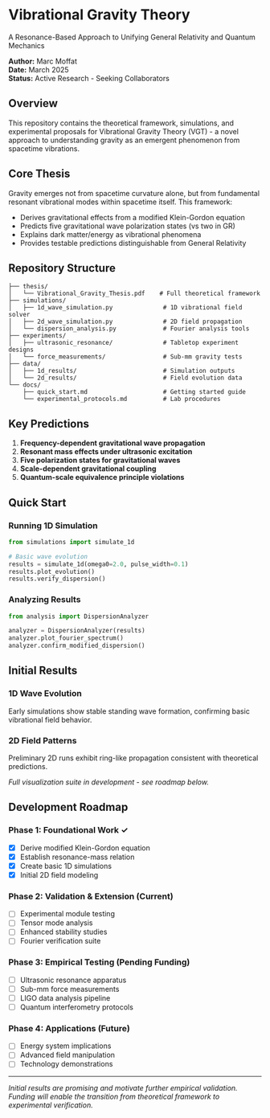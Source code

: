 # Vibrational Gravity Theory

A Resonance-Based Approach to Unifying General Relativity and Quantum Mechanics

**Author:** Marc Moffat  
**Date:** March 2025  
**Status:** Active Research - Seeking Collaborators

## Overview

This repository contains the theoretical framework, simulations, and experimental proposals for Vibrational Gravity Theory (VGT) - a novel approach to understanding gravity as an emergent phenomenon from spacetime vibrations.

## Core Thesis

Gravity emerges not from spacetime curvature alone, but from fundamental resonant vibrational modes within spacetime itself. This framework:

- Derives gravitational effects from a modified Klein-Gordon equation
- Predicts five gravitational wave polarization states (vs two in GR)
- Explains dark matter/energy as vibrational phenomena
- Provides testable predictions distinguishable from General Relativity

## Repository Structure

```
├── thesis/
│   └── Vibrational_Gravity_Thesis.pdf    # Full theoretical framework
├── simulations/
│   ├── 1d_wave_simulation.py              # 1D vibrational field solver
│   ├── 2d_wave_simulation.py              # 2D field propagation
│   └── dispersion_analysis.py             # Fourier analysis tools
├── experiments/
│   ├── ultrasonic_resonance/              # Tabletop experiment designs
│   └── force_measurements/                # Sub-mm gravity tests
├── data/
│   ├── 1d_results/                        # Simulation outputs
│   └── 2d_results/                        # Field evolution data
└── docs/
    ├── quick_start.md                     # Getting started guide
    └── experimental_protocols.md          # Lab procedures
```

## Key Predictions

1. **Frequency-dependent gravitational wave propagation**
2. **Resonant mass effects under ultrasonic excitation**
3. **Five polarization states for gravitational waves**
4. **Scale-dependent gravitational coupling**
5. **Quantum-scale equivalence principle violations**

## Quick Start

### Running 1D Simulation
```python
from simulations import simulate_1d

# Basic wave evolution
results = simulate_1d(omega0=2.0, pulse_width=0.1)
results.plot_evolution()
results.verify_dispersion()
```

### Analyzing Results
```python
from analysis import DispersionAnalyzer

analyzer = DispersionAnalyzer(results)
analyzer.plot_fourier_spectrum()
analyzer.confirm_modified_dispersion()
```

## Initial Results

### 1D Wave Evolution
Early simulations show stable standing wave formation, confirming basic vibrational field behavior.

### 2D Field Patterns
Preliminary 2D runs exhibit ring-like propagation consistent with theoretical predictions.

*Full visualization suite in development - see roadmap below.*

## Development Roadmap

### Phase 1: Foundational Work ✓
- [x] Derive modified Klein-Gordon equation
- [x] Establish resonance-mass relation
- [x] Create basic 1D simulations
- [x] Initial 2D field modeling

### Phase 2: Validation & Extension (Current)
- [ ] Experimental module testing
- [ ] Tensor mode analysis  
- [ ] Enhanced stability studies
- [ ] Fourier verification suite

### Phase 3: Empirical Testing (Pending Funding)
- [ ] Ultrasonic resonance apparatus
- [ ] Sub-mm force measurements
- [ ] LIGO data analysis pipeline
- [ ] Quantum interferometry protocols

### Phase 4: Applications (Future)
- [ ] Energy system implications
- [ ] Advanced field manipulation
- [ ] Technology demonstrations

---

*Initial results are promising and motivate further empirical validation. Funding will enable the transition from theoretical framework to experimental verification.*